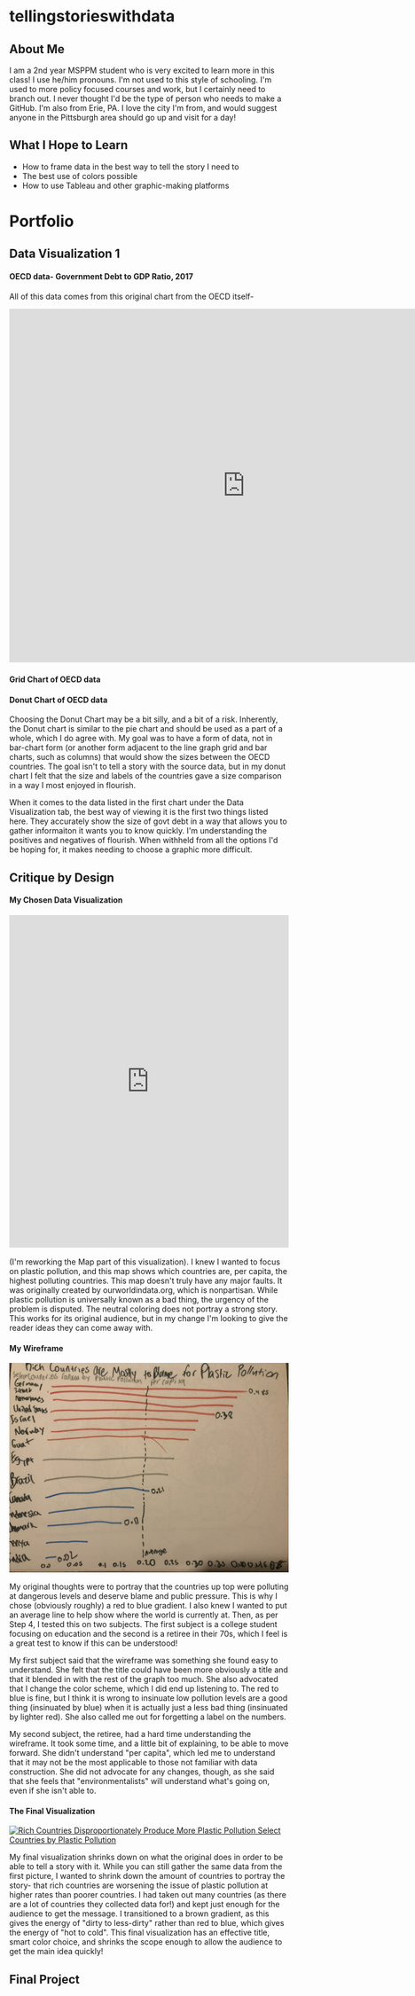 # tellingstorieswithdata

## About Me

I am a 2nd year MSPPM student who is very excited to learn more in this class! I use he/him pronouns. I'm not used to this style of schooling. I'm used to more policy focused courses and work, but I certainly need to branch out. I never thought I'd be the type of person who needs to make a GitHub. I'm also from Erie, PA. I love the city I'm from, and would suggest anyone in the Pittsburgh area should go up and visit for a day! 

## What I Hope to Learn

- How to frame data in the best way to tell the story I need to 
- The best use of colors possible
- How to use Tableau and other graphic-making platforms

# Portfolio

## Data Visualization 1
#### OECD data- Government Debt to GDP Ratio, 2017
All of this data comes from this original chart from the OECD itself-

<iframe src="https://data.oecd.org/chart/6sDW" width="850" height="638" style="border: 0" mozallowfullscreen="true" webkitallowfullscreen="true" allowfullscreen="true"><a href="https://data.oecd.org/chart/6sDW" target="_blank">OECD Chart: General government debt, Total, % of GDP, Annual, 2017</a></iframe>

#### Grid Chart of OECD data

<div class="flourish-embed flourish-chart" data-src="visualisation/7255387"><script src="https://public.flourish.studio/resources/embed.js"></script></div>

#### Donut Chart of OECD data
<div class="flourish-embed flourish-chart" data-src="visualisation/7255764"><script src="https://public.flourish.studio/resources/embed.js"></script></div>

Choosing the Donut Chart may be a bit silly, and a bit of a risk. Inherently, the Donut chart is similar to the pie chart and should be used as a part of a whole, which I do agree with. My goal was to have a form of data, not in bar-chart form (or another form adjacent to the line graph grid and bar charts, such as columns) that would show the sizes between the OECD countries. The goal isn't to tell a story with the source data, but in my donut chart I felt that the size and labels of the countries gave a size comparison in a way I most enjoyed in flourish. 

When it comes to the data listed in the first chart under the Data Visualization tab, the best way of viewing it is the first two things listed here. They accurately show the size of govt debt in a way that allows you to gather informaiton it wants you to know quickly. I'm understanding the positives and negatives of flourish. When withheld from all the options I'd be hoping for, it makes needing to choose a graphic more difficult. 

## Critique by Design 

#### My Chosen Data Visualization 
<iframe src="https://ourworldindata.org/grapher/plastic-waste-per-capita?tab=chart" loading="lazy" style="width: 100%; height: 600px; border: 0px none;"></iframe>

(I'm reworking the Map part of this visualization). I knew I wanted to focus on plastic pollution, and this map shows which countries are, per capita, the highest polluting countries. This map doesn't truly have any major faults. It was originally created by ourworldindata.org, which is nonpartisan. While plastic pollution is universally known as a bad thing, the urgency of the problem is disputed. The neutral coloring does not portray a strong story. This works for its original audience, but in my change I'm looking to give the reader ideas they can come away with. 

#### My Wireframe

![My Original Wireframe](IMG-4488.jpg)

My original thoughts were to portray that the countries up top were polluting at dangerous levels and deserve blame and public pressure. This is why I chose (obviously roughly) a red to blue gradient. I also knew I wanted to put an average line to help show where the world is currently at. Then, as per Step 4, I tested this on two subjects. The first subject is a college student focusing on education and the second is a retiree in their 70s, which I feel is a great test to know if this can be understood! 

My first subject said that the wireframe was something she found easy to understand. She felt that the title could have been more obviously a title and that it blended in with the rest of the graph too much. She also advocated that I change the color scheme, which I did end up listening to. The red to blue is fine, but I think it is wrong to insinuate low pollution levels are a good thing (insinuated by blue) when it is actually just a less bad thing (insinuated by lighter red). She also called me out for forgetting a label on the numbers.  

My second subject, the retiree, had a hard time understanding the wireframe. It took some time, and a little bit of explaining, to be able to move forward. She didn't understand "per capita", which led me to understand that it may not be the most applicable to those not familiar with data construction. She did not advocate for any changes, though, as she said that she feels that "environmentalists" will understand what's going on, even if she isn't able to. 

#### The Final Visualization 

<div class='tableauPlaceholder' id='viz1632432501059' style='position: relative'><noscript><a href='#'><img alt='Rich Countries Disproportionately Produce More Plastic Pollution Select Countries by Plastic Pollution  ' src='https:&#47;&#47;public.tableau.com&#47;static&#47;images&#47;St&#47;Step5TSWD920&#47;Sheet1&#47;1_rss.png' style='border: none' /></a></noscript><object class='tableauViz'  style='display:none;'><param name='host_url' value='https%3A%2F%2Fpublic.tableau.com%2F' /> <param name='embed_code_version' value='3' /> <param name='site_root' value='' /><param name='name' value='Step5TSWD920&#47;Sheet1' /><param name='tabs' value='no' /><param name='toolbar' value='yes' /><param name='static_image' value='https:&#47;&#47;public.tableau.com&#47;static&#47;images&#47;St&#47;Step5TSWD920&#47;Sheet1&#47;1.png' /> <param name='animate_transition' value='yes' /><param name='display_static_image' value='yes' /><param name='display_spinner' value='yes' /><param name='display_overlay' value='yes' /><param name='display_count' value='yes' /><param name='language' value='en-US' /><param name='filter' value='publish=yes' /></object></div>                <script type='text/javascript'>                    
 var divElement = document.getElementById('viz1632432501059');
  var vizElement = divElement.getElementsByTagName('object')[0];
  vizElement.style.width='100%';vizElement.style.height=(divElement.offsetWidth*0.75)+'px';
  var scriptElement = document.createElement('script');                    
  scriptElement.src = 'https://public.tableau.com/javascripts/api/viz_v1.js';
  vizElement.parentNode.insertBefore(scriptElement, vizElement);                
</script>

My final visualization shrinks down on what the original does in order to be able to tell a story with it. While you can still gather the same data from the first picture, I wanted to shrink down the amount of countries to portray the story- that rich countries are worsening the issue of plastic pollution at higher rates than poorer countries. I had taken out many countries (as there are a lot of countries they collected data for!) and kept just enough for the audience to get the message. I transitioned to a brown gradient, as this gives the energy of "dirty to less-dirty" rather than red to blue, which gives the energy of "hot to cold". This final visualization has an effective title, smart color choice, and shrinks the scope enough to allow the audience to get the main idea quickly! 

## Final Project
